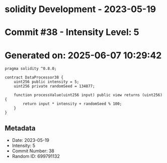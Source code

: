 ﻿# solidity Development - 2023-05-19
# Commit #38 - Intensity Level: 5
# Generated on: 2025-06-07 10:29:42
```solidity
pragma solidity ^0.8.0;

contract DataProcessor38 {
    uint256 public intensity = 5;
    uint256 private randomSeed = 134877;

    function processValue(uint256 input) public view returns (uint256) {
        return input * intensity + randomSeed % 100;
    }
}
```
## Metadata
- Date: 2023-05-19
- Intensity: 5
- Commit Number: 38
- Random ID: 699791132
